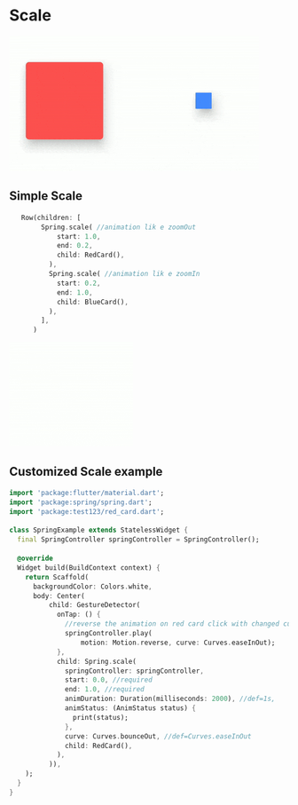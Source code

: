 # Scale

 ![scale](https://github.com/KaushickSArgekar/spring/blob/master/assets/scale_one.gif?raw=true)



## Simple Scale

```dart
   Row(children: [
        Spring.scale( //animation lik e zoomOut
            start: 1.0,
            end: 0.2,
            child: RedCard(),
          ),
          Spring.scale( //animation lik e zoomIn
            start: 0.2,
            end: 1.0,
            child: BlueCard(),
          ),
        ],
      )
 ```


 ![scale](https://github.com/KaushickSArgekar/spring/blob/master/assets/scale_two.gif?raw=true)


## Customized Scale example

```dart
import 'package:flutter/material.dart';
import 'package:spring/spring.dart';
import 'package:test123/red_card.dart';

class SpringExample extends StatelessWidget {
  final SpringController springController = SpringController();

  @override
  Widget build(BuildContext context) {
    return Scaffold(
      backgroundColor: Colors.white,
      body: Center(
          child: GestureDetector(
            onTap: () {
              //reverse the animation on red card click with changed curve
              springController.play(
                  motion: Motion.reverse, curve: Curves.easeInOut);
            },
            child: Spring.scale(
              springController: springController,
              start: 0.0, //required
              end: 1.0, //required
              animDuration: Duration(milliseconds: 2000), //def=1s,
              animStatus: (AnimStatus status) {
                print(status);
              },
              curve: Curves.bounceOut, //def=Curves.easeInOut
              child: RedCard(),
            ),
          )),
    );
  }
}


